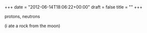 +++
date = "2012-06-14T18:06:22+00:00"
draft = false
title = ""
+++
<p>protons, neutrons</p>&#13;
<p>(i ate a rock from the moon)</p> 

